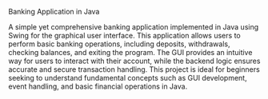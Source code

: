 Banking Application in Java

A simple yet comprehensive banking application implemented in Java using Swing for the graphical user interface. This application allows users to perform basic banking operations, including deposits, withdrawals, checking balances, and exiting the program. The GUI provides an intuitive way for users to interact with their account, while the backend logic ensures accurate and secure transaction handling. This project is ideal for beginners seeking to understand fundamental concepts such as GUI development, event handling, and basic financial operations in Java.


